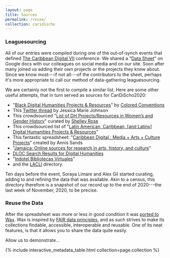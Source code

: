 ```yaml
---
layout: page
title: Sources
permalink: /reuse/
collection: caridischo
---
```


### Leaguesourcing

All of our entries were compiled during one of the out-of-synch events that defined [The Caribbean Digital VII](http://caribbeandigitalnyc.net/2020/directory/) conference. We shared a "[Data Sheet](https://docs.google.com/spreadsheets/d/1PfgI0GrQR60gwRFVIZmZtWae9JyAMpZNFOZRe5xsMsg/edit#gid=0)" on Google docs with our colleagues on social media and on our site. Soon after many joined us adding their own projects or the projects they knew about. Since we know most---if not all---of the contributors to the sheet, perhaps it's more appropriate to call our method of data-gathering leaguesourcing.

We are certainly not the first to compile a similar list. Here are some other useful attempts, that in turn served as sources for CariDiScho2020:

- "[Black Digital Humanities Projects & Resources](https://docs.google.com/document/d/1rZwucjyAAR7QiEZl238_hhRPXo5-UKXt2_KCrwPZkiQ/edit#heading=h.lfar8xoosxqv)" by [Colored Conventions](https://twitter.com/CCP_org)
- This [Twitter thread](https://twitter.com/jmjafrx/status/1285202367605022720) by Jessica Marie Johnson
- This crowdsourced "[List of DH Projects/Resources in Women’s and Gender History](https://docs.google.com/document/d/1u-5vO2oQDUcqcBkvK9BUlzOPYxIPFZxXgC1quUZv37c/edit)" curated by [Shelley Rose](https://twitter.com/shelleyerose)
- This crowdsourced list of "[Latin American, Caribbean, \[and Latinx\] Digital Humanities Projects & Resources](https://docs.google.com/document/d/1JE5s77JETxUC6Qx_ZOd7aiRxfr2WBPNDweTemJGcYT8/edit#heading=h.epa9pw1nzaoj)"
- This fantastic spreadsheet: "[Caribbean Digital : Media + Arts + Culture Projects](https://docs.google.com/spreadsheets/d/1_v7LmyvN7Xwgev0Fqhs22gzUxraB5sZoZ9amF8G2cxE/edit#gid=0)" created by Annis Sands
- "[Jamaica: Online sources for research in arts, history, and culture](https://crln.acrl.org/index.php/crlnews/article/view/9496/10780)"
- [DLOC Search Results for Digital Humanities](https://dloc.com/results/?t=digital%20humanities)
- "[Indotel Bibliotecas Virtuales](http://cti.indotel.gob.do/bibliotecas-virtuales/)"
- and the [LACLI](https://salalm.org/lane/lacli/) directory.


Ten days before the event, Soraya Limare and Alex Gil started curating, adding to and refining the data that was available. Akin to a census, this directory therefore is a snapshot of our record up to the end of 2020---the last week of November, 2020, to be precise. 

### Reuse the Data

After the spreadsheet was more or less in good condition it was [ported to Wax](https://minicomp.github.io/wax/). Wax is inspired by [FAIR data principles](https://journal.code4lib.org/articles/13427), and as such strives to make its collections findable, accessible, interoperable and reusable. One of its neat features, is that it allows you to share the data quite easily. 

Allow us to demonstrate...


{% include interactive_metadata_table.html collection=page.collection %}
